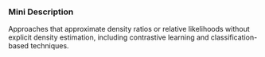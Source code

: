 ### Mini Description

Approaches that approximate density ratios or relative likelihoods without explicit density estimation, including contrastive learning and classification-based techniques.
